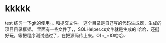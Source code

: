 # kkkkk
test
练习一下git的使用。。和提交文件。
这个目录是自己写的代码生成器，生成的项目目录框架。
里面有一些文件了，，SQLHelper.cs文件就是生成的
哈哈，还挺好玩，等把程序测试通过了，在把源码传上来。O(∩_∩)O哈哈~
